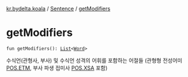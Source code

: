 [kr.bydelta.koala](../index.md) / [Sentence](index.md) / [getModifiers](./get-modifiers.md)

# getModifiers

`fun getModifiers(): `[`List`](https://kotlinlang.org/api/latest/jvm/stdlib/kotlin.collections/-list/index.html)`<`[`Word`](../-word/index.md)`>`

수식언(관형사, 부사) 및 수식언 성격의 어휘를 포함하는 어절들 (관형형 전성어미 [POS.ETM](../-p-o-s/-e-t-m.md), 부사 파생 접미사 [POS.XSA](../-p-o-s/-x-s-a.md) 포함)

